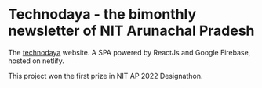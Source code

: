 # Technodaya - the bimonthly newsletter of NIT Arunachal Pradesh

The [technodaya](https://technodaya.netlify.app) website. A SPA powered by ReactJs and Google Firebase, hosted on netlify. 

This project won the first prize in NIT AP 2022 Designathon.